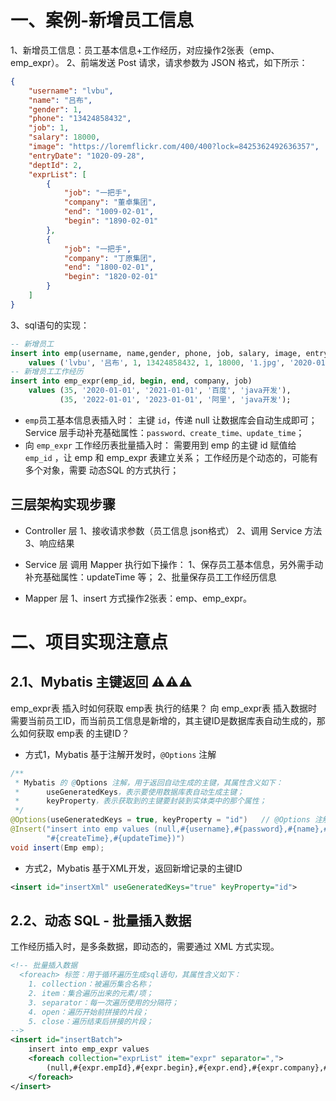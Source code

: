 # 一、案例-新增员工信息
1、新增员工信息：员工基本信息+工作经历，对应操作2张表（emp、emp_expr）。
2、前端发送 Post 请求，请求参数为 JSON 格式，如下所示：
```json
{
    "username": "lvbu",
    "name": "吕布",
    "gender": 1,
    "phone": "13424858432",
    "job": 1,
    "salary": 18000,
    "image": "https://loremflickr.com/400/400?lock=8425362492636357",
    "entryDate": "1020-09-28",
    "deptId": 2,
    "exprList": [
        {
            "job": "一把手",
            "company": "董卓集团",
            "end": "1009-02-01",
            "begin": "1890-02-01"
        },
        {
            "job": "一把手",
            "company": "丁原集团",
            "end": "1800-02-01",
            "begin": "1820-02-01"
        }
    ]
}
```
3、sql语句的实现：

```sql
-- 新增员工
insert into emp(username, name,gender, phone, job, salary, image, entry_date, dept_id, create_time, update_time)
    values ('lvbu', '吕布', 1, 13424858432, 1, 18000, '1.jpg', '2020-01-01', 1, '2024-10-01 00:00:00', '2024-10-01 00:00:00');
-- 新增员工工作经历
insert into emp_expr(emp_id, begin, end, company, job) 
    values (35, '2020-01-01', '2021-01-01', '百度', 'java开发'),
           (35, '2022-01-01', '2023-01-01', '阿里', 'java开发');
```
- `emp`员工基本信息表插入时：
  主键 `id`，传递 null 让数据库会自动生成即可；
  Service 层手动补充基础属性：`password、create_time、update_time`；
- 向 `emp_expr` 工作经历表批量插入时：
  需要用到 emp 的主键 id 赋值给 `emp_id` ，让 emp 和 emp_expr 表建立关系；
  工作经历是个动态的，可能有多个对象，需要 动态SQL 的方式执行；

## 三层架构实现步骤
- Controller 层
1、接收请求参数（员工信息 json格式）
2、调用 Service 方法
3、响应结果

- Service 层
调用 Mapper 执行如下操作：
1、保存员工基本信息，另外需手动补充基础属性：updateTime 等；
2、批量保存员工工作经历信息

- Mapper 层
1、insert 方式操作2张表：emp、emp_expr。




# 二、项目实现注意点

## 2.1、Mybatis 主键返回 ⚠️⚠️⚠️
emp_expr表 插入时如何获取 emp表 执行的结果？
向 emp_expr表 插入数据时需要当前员工ID，而当前员工信息是新增的，其主键ID是数据库表自动生成的，那么如何获取 emp表 的主键ID？

- 方式1，Mybatis 基于注解开发时，`@Options` 注解
```java
/**
 * Mybatis 的 @Options 注解，用于返回自动生成的主键，其属性含义如下：
 *      useGeneratedKeys，表示要使用数据库表自动生成主键；
 *      keyProperty，表示获取到的主键要封装到实体类中的那个属性；
 */
@Options(useGeneratedKeys = true, keyProperty = "id")   // @Options 注解，表示执行 sql 完毕后，把主键 id 取出来赋值给 emp 对象的 id 属性
@Insert("insert into emp values (null,#{username},#{password},#{name},#{gender},#{phone},#{job},#{salary},#{image},#{entryDate},#{deptId}," +
        "#{createTime},#{updateTime})")
void insert(Emp emp);
```

- 方式2，Mybatis 基于XML开发，返回新增记录的主键ID
```xml
<insert id="insertXml" useGeneratedKeys="true" keyProperty="id">
```

## 2.2、动态 SQL - <foreach> 批量插入数据
工作经历插入时，是多条数据，即动态的，需要通过 XML 方式实现。
```xml
<!-- 批量插入数据
  <foreach> 标签：用于循环遍历生成sql语句，其属性含义如下：
    1. collection：被遍历集合名称；
    2. item：集合遍历出来的元素/项；
    3. separator：每一次遍历使用的分隔符；
    4. open：遍历开始前拼接的片段；
    5. close：遍历结束后拼接的片段；
-->
<insert id="insertBatch">
    insert into emp_expr values
    <foreach collection="exprList" item="expr" separator=",">
        (null,#{expr.empId},#{expr.begin},#{expr.end},#{expr.company},#{expr.job})
    </foreach>
</insert>
```

